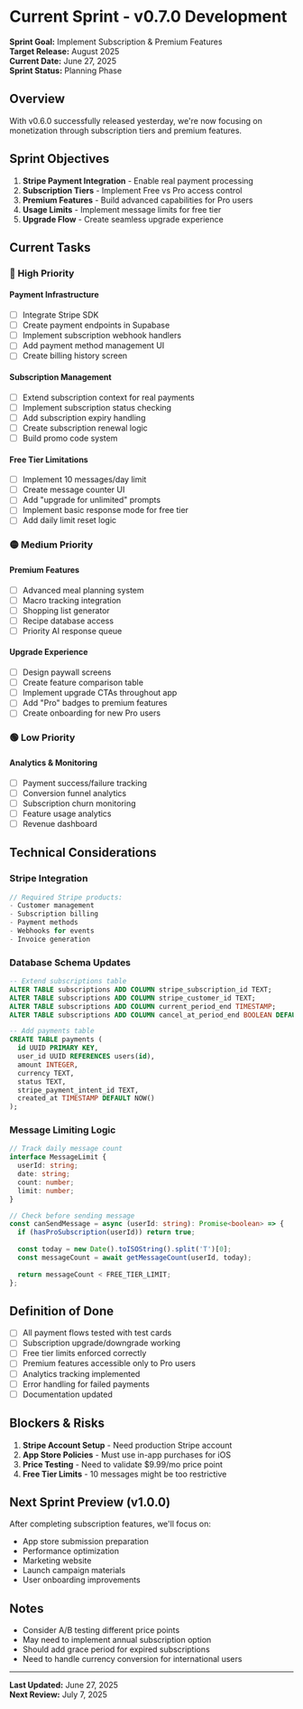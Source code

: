 # Current Sprint - v0.7.0 Development

**Sprint Goal:** Implement Subscription & Premium Features  
**Target Release:** August 2025  
**Current Date:** June 27, 2025  
**Sprint Status:** Planning Phase

## Overview

With v0.6.0 successfully released yesterday, we're now focusing on monetization through subscription tiers and premium features.

## Sprint Objectives

1. **Stripe Payment Integration** - Enable real payment processing
2. **Subscription Tiers** - Implement Free vs Pro access control
3. **Premium Features** - Build advanced capabilities for Pro users
4. **Usage Limits** - Implement message limits for free tier
5. **Upgrade Flow** - Create seamless upgrade experience

## Current Tasks

### 🔴 High Priority

#### Payment Infrastructure
- [ ] Integrate Stripe SDK
- [ ] Create payment endpoints in Supabase
- [ ] Implement subscription webhook handlers
- [ ] Add payment method management UI
- [ ] Create billing history screen

#### Subscription Management
- [ ] Extend subscription context for real payments
- [ ] Implement subscription status checking
- [ ] Add subscription expiry handling
- [ ] Create subscription renewal logic
- [ ] Build promo code system

#### Free Tier Limitations
- [ ] Implement 10 messages/day limit
- [ ] Create message counter UI
- [ ] Add "upgrade for unlimited" prompts
- [ ] Implement basic response mode for free tier
- [ ] Add daily limit reset logic

### 🟡 Medium Priority

#### Premium Features
- [ ] Advanced meal planning system
- [ ] Macro tracking integration
- [ ] Shopping list generator
- [ ] Recipe database access
- [ ] Priority AI response queue

#### Upgrade Experience
- [ ] Design paywall screens
- [ ] Create feature comparison table
- [ ] Implement upgrade CTAs throughout app
- [ ] Add "Pro" badges to premium features
- [ ] Create onboarding for new Pro users

### 🟢 Low Priority

#### Analytics & Monitoring
- [ ] Payment success/failure tracking
- [ ] Conversion funnel analytics
- [ ] Subscription churn monitoring
- [ ] Feature usage analytics
- [ ] Revenue dashboard

## Technical Considerations

### Stripe Integration
```typescript
// Required Stripe products:
- Customer management
- Subscription billing
- Payment methods
- Webhooks for events
- Invoice generation
```

### Database Schema Updates
```sql
-- Extend subscriptions table
ALTER TABLE subscriptions ADD COLUMN stripe_subscription_id TEXT;
ALTER TABLE subscriptions ADD COLUMN stripe_customer_id TEXT;
ALTER TABLE subscriptions ADD COLUMN current_period_end TIMESTAMP;
ALTER TABLE subscriptions ADD COLUMN cancel_at_period_end BOOLEAN DEFAULT FALSE;

-- Add payments table
CREATE TABLE payments (
  id UUID PRIMARY KEY,
  user_id UUID REFERENCES users(id),
  amount INTEGER,
  currency TEXT,
  status TEXT,
  stripe_payment_intent_id TEXT,
  created_at TIMESTAMP DEFAULT NOW()
);
```

### Message Limiting Logic
```typescript
// Track daily message count
interface MessageLimit {
  userId: string;
  date: string;
  count: number;
  limit: number;
}

// Check before sending message
const canSendMessage = async (userId: string): Promise<boolean> => {
  if (hasProSubscription(userId)) return true;
  
  const today = new Date().toISOString().split('T')[0];
  const messageCount = await getMessageCount(userId, today);
  
  return messageCount < FREE_TIER_LIMIT;
};
```

## Definition of Done

- [ ] All payment flows tested with test cards
- [ ] Subscription upgrade/downgrade working
- [ ] Free tier limits enforced correctly
- [ ] Premium features accessible only to Pro users
- [ ] Analytics tracking implemented
- [ ] Error handling for failed payments
- [ ] Documentation updated

## Blockers & Risks

1. **Stripe Account Setup** - Need production Stripe account
2. **App Store Policies** - Must use in-app purchases for iOS
3. **Price Testing** - Need to validate $9.99/mo price point
4. **Free Tier Limits** - 10 messages might be too restrictive

## Next Sprint Preview (v1.0.0)

After completing subscription features, we'll focus on:
- App store submission preparation
- Performance optimization
- Marketing website
- Launch campaign materials
- User onboarding improvements

## Notes

- Consider A/B testing different price points
- May need to implement annual subscription option
- Should add grace period for expired subscriptions
- Need to handle currency conversion for international users

---

**Last Updated:** June 27, 2025  
**Next Review:** July 7, 2025